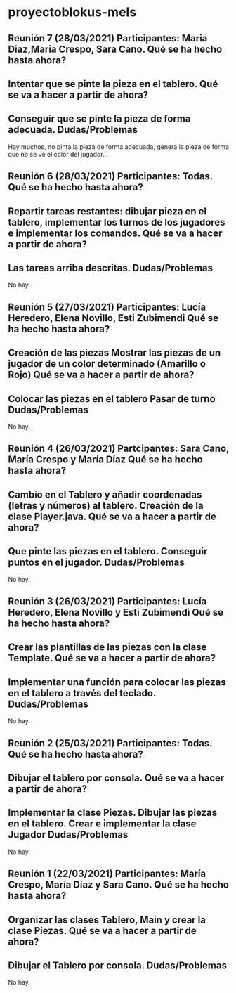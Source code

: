 # proyectoblokus-mels
Reunión 7 (28/03/2021)
Participantes: Maria Diaz,Maria Crespo, Sara Cano.
Qué se ha hecho hasta ahora?
---
Intentar que se pinte la pieza en el tablero.
Qué se va a hacer a partir de ahora?
---
Conseguir que se pinte la pieza de forma adecuada.
Dudas/Problemas
---
Hay muchos, no pinta la pieza de forma adecuada, genera la pieza de forma que no se ve el color del jugador...

Reunión 6 (28/03/2021)
Participantes: Todas.
Qué se ha hecho hasta ahora?
---
Repartir tareas restantes: dibujar pieza en el tablero, implementar los turnos de los jugadores e implementar los comandos.
Qué se va a hacer a partir de ahora?
---
Las tareas arriba descritas.
Dudas/Problemas
---
No hay.

Reunión 5 (27/03/2021)
Participantes: Lucía Heredero, Elena Novillo, Esti Zubimendi
Qué se ha hecho hasta ahora?
---
Creación de las piezas
Mostrar las piezas de un jugador de un color determinado (Amarillo o Rojo)
Qué se va a hacer a partir de ahora?
---
Colocar las piezas en el tablero
Pasar de turno
Dudas/Problemas
---
No hay.

Reunión 4 (26/03/2021)
Partcipantes: Sara Cano, María Crespo y María Díaz
Qué se ha hecho hasta ahora?
---
Cambio en el Tablero y añadir coordenadas (letras y números) al tablero.
Creación de la clase Player.java.
Qué se va a hacer a partir de ahora?
---
Que pinte las piezas en el tablero.
Conseguir puntos en el jugador.
Dudas/Problemas
---
No hay.

Reunión 3 (26/03/2021)
Participantes: Lucía Heredero, Elena Novillo y Esti Zubimendi
Qué se ha hecho hasta ahora?
---
Crear las plantillas de las piezas con la clase Template.
Qué se va a hacer a partir de ahora?
---
Implementar una función para colocar las piezas en el tablero a través del teclado.
Dudas/Problemas
---
No hay.

Reunión 2 (25/03/2021)
Participantes: Todas.
Qué se ha hecho hasta ahora?
---
Dibujar el tablero por consola.
Qué se va a hacer a partir de ahora?
---
Implementar la clase Piezas.
Dibujar las piezas en el tablero.
Crear e implementar la clase Jugador
Dudas/Problemas
---
No hay.

Reunión 1 (22/03/2021)
Participantes: María Crespo, María Díaz y Sara Cano.
Qué se ha hecho hasta ahora?
---
Organizar las clases Tablero, Main y crear la clase Piezas.
Qué se va a hacer a partir de ahora?
---
Dibujar el Tablero por consola.
Dudas/Problemas
---
No hay.
